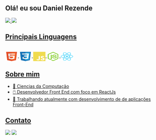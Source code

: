 ## Olá! eu sou Daniel Rezende

<div>
  <a href="https://github.com/danielrl98">
  <img height="180em" src="https://github-readme-stats.vercel.app/api?username=danielrl98&show_icons=true&theme=dracula&include_all_commits=true&count_private=true"/>
  <img height="180em" src="https://github-readme-stats.vercel.app/api/top-langs/?username=danielrl98&layout=compact&langs_count=7&theme=dracula"/>
</div>

## Principais Linguagens

<div  style="display: inline_block"><br>
  <img align="center" alt="Rafa-HTML" height="30" width="40" src="https://raw.githubusercontent.com/devicons/devicon/master/icons/html5/html5-original.svg">
  <img align="center" alt="Rafa-CSS" height="30" width="40" src="https://raw.githubusercontent.com/devicons/devicon/master/icons/css3/css3-original.svg">
  <img align="center" alt="Rafa-Js" height="30" width="40" src="https://raw.githubusercontent.com/devicons/devicon/master/icons/javascript/javascript-plain.svg">
  <img align="center" alt="Rafa-CSS" height="30" width="40" src="https://raw.githubusercontent.com/devicons/devicon/master/icons/nodejs/nodejs-original.svg">
  <img align="center" alt="Rafa-React" height="30" width="40" src="https://raw.githubusercontent.com/devicons/devicon/master/icons/react/react-original.svg">
 
</div>

## Sobre mim
<ul>
<li>📗  Ciencias da Computação</li>
<li>🖱️  Desenvolvedor Front End com foco em ReactJs</li>
<li>🔨  Trabalhando atualmente com desenvolvimento de de aplicações Front-End</li>
</ul>

## Contato
  
 <div> 
  
  <a href="https://instagram.com/daniel_rezende98" target="_blank"><img src="https://img.shields.io/badge/-Instagram-%23E4405F?style=for-the-badge&logo=instagram&logoColor=white" target="_blank"></a>
  <a href="https://www.linkedin.com/in/daniel-rezende-5ab74514b" target="_blank"><img src="https://img.shields.io/badge/-LinkedIn-%230077B5?style=for-the-badge&logo=linkedin&logoColor=white" target="_blank"></a> 
</div>
